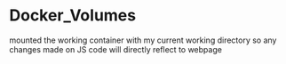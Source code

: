 # Docker_Volumes
mounted the working container with my current working directory so any changes made on JS code will directly reflect to webpage 
